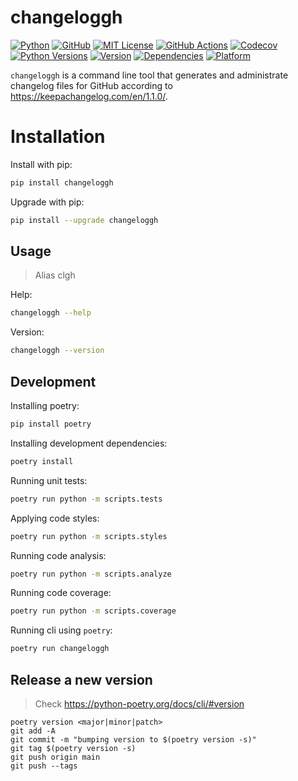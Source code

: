 # changeloggh

<a href="https://www.python.org/"><img alt="Python" src="https://img.shields.io/badge/-python-success?logo=python&logoColor=white"></a>
<a href="https://github.com/sauljabin/changeloggh"><img alt="GitHub" src="https://img.shields.io/badge/status-active-brightgreen"></a>
<a href="https://github.com/sauljabin/changeloggh/blob/main/LICENSE"><img alt="MIT License" src="https://img.shields.io/github/license/sauljabin/changeloggh"></a>
<a href="https://github.com/sauljabin/changeloggh/actions"><img alt="GitHub Actions" src="https://img.shields.io/github/actions/workflow/status/sauljabin/changeloggh/main.yml?branch=main"></a>
<a href="https://app.codecov.io/gh/sauljabin/changeloggh"><img alt="Codecov" src="https://img.shields.io/codecov/c/github/sauljabin/changeloggh"></a>
<a href="https://pypi.org/project/changeloggh"><img alt="Python Versions" src="https://img.shields.io/pypi/pyversions/changeloggh"></a>
<a href="https://pypi.org/project/changeloggh"><img alt="Version" src="https://img.shields.io/pypi/v/changeloggh"></a>
<a href="https://libraries.io/pypi/changeloggh"><img alt="Dependencies" src="https://img.shields.io/librariesio/release/pypi/changeloggh"></a>
<a href="https://pypi.org/project/changeloggh"><img alt="Platform" src="https://img.shields.io/badge/platform-linux%20%7C%20osx-blueviolet"></a>


`changeloggh` is a command line tool 
that generates and administrate changelog files for GitHub
according to https://keepachangelog.com/en/1.1.0/.

# Installation

Install with pip:
```sh
pip install changeloggh
```

Upgrade with pip:
```sh
pip install --upgrade changeloggh
```

## Usage

> Alias clgh

Help:
```sh
changeloggh --help
```

Version:
```sh
changeloggh --version
```

## Development

Installing poetry:
```sh
pip install poetry
```

Installing development dependencies:
```sh
poetry install
```

Running unit tests:
```sh
poetry run python -m scripts.tests
```

Applying code styles:
```sh
poetry run python -m scripts.styles
```

Running code analysis:
```sh
poetry run python -m scripts.analyze
```

Running code coverage:
```sh
poetry run python -m scripts.coverage
```

Running cli using `poetry`:
```sh
poetry run changeloggh
```

## Release a new version

> Check https://python-poetry.org/docs/cli/#version

```shell
poetry version <major|minor|patch>
git add -A
git commit -m "bumping version to $(poetry version -s)"
git tag $(poetry version -s)
git push origin main
git push --tags
```
